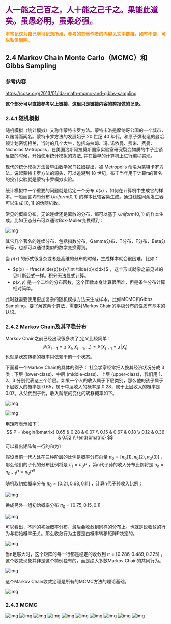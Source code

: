 **<font size=5 color=Purple>人一能之己百之，人十能之己千之。果能此道矣。虽愚必明，虽柔必强。</font>**

**<font color=DarkOrange>本笔记仅为自己学习记录所用，参考的其他作者的内容见文中链接。如有不便，可以私信删除。</font>**

## 2.4 Markov Chain Monte Carlo（MCMC）和 Gibbs Sampling
### 参考内容
https://cosx.org/2013/01/lda-math-mcmc-and-gibbs-sampling  

**这个部分可以直接参考以上链接，这里只是链接内容的剪报做的记录。**

### 2.4.1 随机模拟
随机模拟（统计模拟）又称作蒙特卡罗方法。蒙特卡洛是摩纳哥公国的一个城市，以赌博而闻名。蒙特卡罗方法的发展始于 20 世纪 40 年代，和原子弹制造的曼哈顿计划密切相关，当时的几个大牛，包括乌拉姆、冯. 诺依曼、费米、费曼、Nicholas Metropolis，在美国洛斯阿拉莫斯国家实验室研究裂变物质的中子连锁反应的时候，开始使用统计模拟的方法, 并在最早的计算机上进行编程实现。

现代的统计模拟方法最早由数学家乌拉姆提出，被 Metropolis 命名为蒙特卡罗方法。说起蒙特卡罗方法的源头，可以追溯到 18 世纪，布丰当年用于计算π的著名的投针实验就是蒙特卡罗模拟实验。

统计模拟中一个重要的问题就是给定一个分布 $p(x)$ ，如何在计算机中生成它的样本。一般而言均匀分布 $Uniform(0,1)$ 的样本比较容易生成。通过线性同余发生器可以生成 $[0,1]$ 的伪随机数。

常见的概率分布，无论连续还是离散的分布，都可以基于 $Uniform(0,1)$ 的样本生成。比如正态分布可以通过Box-Muller变换得到：

![img](res/04/1.png)

其它几个著名的连续分布，包括指数分布，Gamma分布，T分布，F分布，Beta分布等，也都可以通过类似的数学变换得到。

当 $p(x)$ 的形式很复杂或者是高维的分布的时候，生成样本就会很困难。比如：
*  $p(x) = \frac{\tilde{p}(x)}{\int \tilde{p}(x)dx}$ ，这个形式就像之前见过的贝叶斯公式一样。积分无法显式计算。
*  $p(x,y)$ 是一个二维的分布函数，这个函数本身计算很困难，但是条件分布计算相对简单。

此时就需要使用更加复杂的随机模拟方法来生成样本。比如MCMC和Gibbs Sampling。要了解这两个算法，需要对Markov Chain的平稳分布的性质有基本的认识。

### 2.4.2 Markov Chain及其平稳分布
Markov Chain之前已经出现很多次了,定义比较简单：
$$
P(X_{t+1}=x|X_t, X_{t-1},...) = P(X_{t+1}=x | X_t)
$$
也就是状态转移的概率只依赖于前一个状态。

下面看一个Markov Chain的具体的例子：
社会学家经常把人按其经济状况分成 3 类：下层 (lower-class)、中层 (middle-class)、上层 (upper-class)，我们用 1、2、3 分别代表这三个阶层。如果一个人的收入属于下层类别，那么他的孩子属于下层收入的概率是 0.65，属于中层收入的概率是 0.28，属于上层收入的概率是 0.07。从父代到子代，收入阶层的变化的转移概率如下。

![img](res/04/2.jpg)

![img](res/04/3.png)

用矩阵表示如下：
$$
P =
\begin{bmatrix}
0.65 & 0.28 & 0.07 \\
0.15 & 0.67 & 0.18 \\
0.12 & 0.36 & 0.52 \\
\end{bmatrix}
$$
可以看出矩阵每一行的和为1

假设当前一代人处在三种阶层的比例是概率分布向量 $\pi_0 = [\pi_0(1), \pi_0(2), \pi_0(3)]$ ，那么他们的子代的分布比例将是 $\pi_1 = \pi_0P$ ，第n代子孙的收入分布比例将是 $\pi_n = \pi_{n-1}P = \pi_0P^n$

随机取初始概率分布 $\pi_0 = [0.21, 0.68, 0.11]$ ，计算n代子孙收入比例：

![img](res/04/4.jpg)

换成另外一组初始概率分布 $\pi_0 = [0.75, 0.15, 0.1]$

![img](res/04/5.jpg)

可以看出，不同的初始概率分布，最后会收敛到同样的分布上。也就是说收敛的行为与初始概率无关。那么收敛行为主要是由概率转移矩阵P决定的。

![img](res/04/6.png)

当n足够大时，这个矩阵的每一行都是稳定的收敛到 $\pi = [0.286,0.489,0.225]$ 。这个收敛现象并非是这个特例独有的，而是绝大多数Markov Chain的共同行为。

![img](res/04/7.png)

这个Markov Chain收敛定理是所有的MCMC方法的理论基础。

![img](res/04/8.png)

### 2.4.3 MCMC
![img](res/04/9.png)
![img](res/04/10.png)
![img](res/04/11.jpg)
![img](res/04/12.png)
![img](res/04/13.png)
![img](res/04/14.png)
![img](res/04/15.png)
![img](res/04/16.png)
![img](res/04/17.png)
![img](res/04/18.png)

